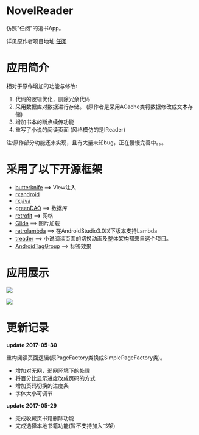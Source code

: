 # NovelReader

仿照"任阅"的追书App。

详见原作者项目地址:[任阅](https://github.com/JustWayward/BookReader)

# 应用简介

相对于原作增加的功能与修改:

1. 代码的逻辑优化，删除冗余代码
2. 采用数据库对数据进行存储。 (原作者是采用ACache类将数据修改成文本存储)
3. 增加书本的断点续传功能
4. 重写了小说的阅读页面 (风格模仿的是IReader)

注:原作部分功能还未实现，且有大量未知bug，正在慢慢完善中。。。

# 采用了以下开源框架

* [butterknife](https://github.com/JakeWharton/butterknife)    ==>    View注入
* [rxandroid](https://github.com/ReactiveX/RxAndroid)
* [rxjava](https://github.com/ReactiveX/RxJava)
* [greenDAO](https://github.com/greenrobot/greenDAO)    ==>    数据库
* [retrofit](https://github.com/square/retrofit)  ==> 网络
* [Glide](https://github.com/bumptech/glide)    ==>    图片加载
* [retrolambda](https://github.com/orfjackal/retrolambda)    ==>    在AndroidStudio3.0以下版本支持Lambda
* [treader](https://github.com/PeachBlossom/treader)    ==>    小说阅读页面的切换动画及整体架构都来自这个项目。
* [AndroidTagGroup](https://github.com/2dxgujun/AndroidTagGroup)    ==>    标签效果
# 应用展示

![](https://github.com/newbiechen1024/NovelReader/blob/master/screenshot/download.gif)

![](https://github.com/newbiechen1024/NovelReader/blob/master/screenshot/reader.gif)

# 更新记录

**update 2017-05-30**

重构阅读页面逻辑(原PageFactory类换成SimplePageFactory类)。
 * 增加对无网，弱网环境下的处理
 * 将百分比显示进度改成页码的方式
 * 增加页码切换的进度条
 * 字体大小可调节

**update 2017-05-29**
 * 完成收藏页书籍删除功能
 * 完成选择本地书籍功能(暂不支持加入书架)